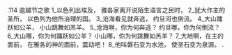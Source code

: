 .114 
逾越节之歌 
1_以色列出埃及， 
雅各家离开说陌生语言之民时， 
2_犹大作主的圣所， 
以色列为他所治理的国。 
3_沧海看见就奔逃， 
约旦河也倒流。 
4_大山踊跃如公羊， 
小山跳舞如羔羊。 
5_沧海啊，你为何奔逃？ 
约旦哪，你为何倒流？ 
6_大山哪，你为何踊跃如公羊？ 
小山哪，你为何跳舞如羔羊？ 
7_大地啊，在主的面前， 
在雅各的神的面前，震动吧！ 
8_他叫磐石变为水池， 
使坚石变为泉源。 
.